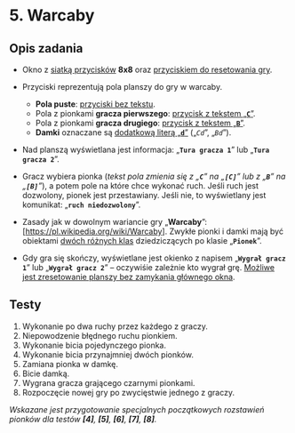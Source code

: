 # 5. Warcaby

## Opis zadania

 * Okno z <u>siatką przycisków</u> <b>8x8</b> oraz <u>przyciskiem do resetowania gry</u>.

 * Przyciski reprezentują pola planszy do gry w warcaby.
   * <b>Pola puste</b>: <u>przyciski bez tekstu</u>.
   * Pola z pionkami <b>gracza pierwszego</b>: <u>przycisk z tekstem „<b>`C`</b>”</u>.
   * Pola z pionkami <b>gracza drugiego</b>: <u>przycisk z tekstem „<b>`B`</b>”</u>.
   * <b>Damki</b> oznaczane są <u>dodatkową literą „<b>`d`</b>”</u> („<i>`Cd`</i>”, „<i>`Bd`</i>”).

 * Nad planszą wyświetlana jest informacja: „<b>`Tura gracza 1`</b>” lub „<b>`Tura gracza 2`</b>”.

 * Gracz wybiera pionka (<i>tekst pola zmienia się z „<b>`C`</b>” na „<b>`[C]`</b>” lub z „<b>`B`</b>” na „<b>`[B]`</b>”</i>), a potem pole na które chce wykonać ruch. Jeśli ruch jest dozwolony, pionek jest przestawiany. Jeśli nie, to wyświetlany jest komunikat: „<b>`ruch niedozwolony`</b>”.

 * Zasady jak w dowolnym wariancie gry „<b>Warcaby</b>”: [https://pl.wikipedia.org/wiki/Warcaby]. Zwykłe pionki i damki mają być obiektami <u>dwóch różnych klas</u> dziedziczących po klasie „<b>`Pionek`</b>”.

 * Gdy gra się skończy, wyświetlane jest okienko z napisem „<b>`Wygrał gracz 1`</b>” lub „<b>`Wygrał gracz 2`</b>” – oczywiśie zależnie kto wygrał grę. <u>Możliwe jest zresetowanie planszy bez zamykania głównego okna</u>.

## Testy
1. Wykonanie po dwa ruchy przez każdego z graczy.
2. Niepowodzenie błędnego ruchu pionkiem.
3. Wykonanie bicia pojedynczego pionka.
4. Wykonanie bicia przynajmniej dwóch pionków.
5. Zamiana pionka w damkę.
6. Bicie damką.
7. Wygrana gracza grającego czarnymi pionkami.
8. Rozpoczęcie nowej gry po zwycięstwie jednego z graczy.

<i>Wskazane jest przygotowanie specjalnych początkowych rozstawień pionków dla testów **[4]**, **[5]**, **[6]**, **[7]**, **[8]**.</i>
